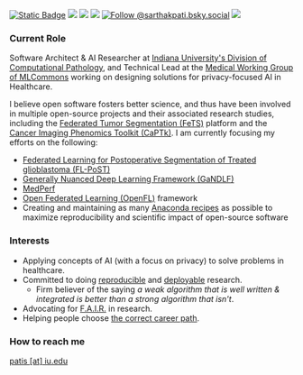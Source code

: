 <!--
**sarthakpati/sarthakpati** is a ✨ _special_ ✨ repository because its `README.md` (this file) appears on your GitHub profile.

### Hi there 👋

Here are some ideas to get you started:

- 🔭 I’m currently working on ...
- 🌱 I’m currently learning ...
- 👯 I’m looking to collaborate on ...
- 🤔 I’m looking for help with ...
- 💬 Ask me about ...
- 📫 How to reach me: ...
- 😄 Pronouns: ...
- ⚡ Fun fact: ...
-->

<!--
<p align="center">
-->
<a href="https://medicine.iu.edu/pathology/research/computational-pathology/people/pati" alt="IU Profile Page"><img alt="Static Badge" src="https://img.shields.io/badge/Page-p?style=flat&label=%F0%9F%96%B3%20IU-Profile&color=maroon"></a>
<a href="https://scholar.google.com/citations?user=lL5jPysAAAAJ&hl=en" alt="Citation"><img src="https://img.shields.io/badge/Google%20Scholar-Profile-red" /></a>
<a href="https://orcid.org/0000-0003-2243-8487" alt="ORCID"><img src="https://img.shields.io/badge/ORCID-Profile-green" /></a>
<a href="https://www.linkedin.com/in/sarthakpati" alt="LinkedIn"><img src="https://img.shields.io/badge/LinkedIn-Profile-blue" /></a>
[![Follow @sarthakpati.bsky.social](https://img.shields.io/badge/follow-@sarthakpati.bsky.social-whitesmoke?style=social&logo=bluesky)](https://bsky.app/profile/sarthakpati.bsky.social)
<a href="https://twitter.com/sarthakpati" alt="Twitter"><img src="https://img.shields.io/twitter/follow/sarthakpati?style=social" /></a>
<!--
</p>
<a href="https://twitter.com/sarthakpati" alt="Citation"><img src="https://img.shields.io/twitter/follow/sarthakpati?style=social" /></a>
-->

### Current Role 
Software Architect & AI Researcher at [Indiana University's Division of Computational Pathology](https://medicine.iu.edu/pathology/research/computational-pathology), and Technical Lead at the [Medical Working Group of MLCommons](https://mlcommons.org/en/groups/research-medical/) working on designing solutions for privacy-focused AI in Healthcare.

I believe open software fosters better science, and thus have been involved in multiple open-source projects and their associated research studies, including the [Federated Tumor Segmentation (FeTS)](https://www.fets.ai/) platform and the [Cancer Imaging Phenomics Toolkit (CaPTk)](https://www.med.upenn.edu/cbica/captk/). I am currently focusing my efforts on the following: 

- [Federated Learning for Postoperative Segmentation of Treated glioblastoma (FL-PoST)](https://fets-ai.github.io/FL-PoST/)
- [Generally Nuanced Deep Learning Framework (GaNDLF)](https://mlcommons.github.io/GaNDLF)
- [MedPerf](https://www.medperf.org)
- [Open Federated Learning (OpenFL)](https://github.com/securefederatedai/openfl) framework
- Creating and maintaining as many [Anaconda recipes](https://github.com/orgs/conda-forge/teams?query=%40sarthakpati) as possible to maximize reproducibility and scientific impact of open-source software


### Interests
- Applying concepts of AI (with a focus on privacy) to solve problems in healthcare.
- Committed to doing [reproducible](https://en.wikipedia.org/wiki/Reproducibility#Reproducible_research) and [deployable](https://en.wikipedia.org/wiki/Software_deployment) research.
  - Firm believer of the saying _a weak algorithm that is well written & integrated is better than a strong algorithm that isn't_.
- Advocating for [F.A.I.R.](https://en.wikipedia.org/wiki/FAIR_data) in research.
- Helping people choose [the correct career path](https://oitecareersblog.od.nih.gov/2010/09/28/industry-vs-academia-which-is-right-for-you/).


### How to reach me 
[patis [at] iu.edu](mailto:patis@iu.edu)
